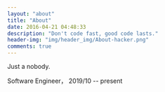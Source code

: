 ```yaml
---
layout: "about"
title: "About"
date: 2016-04-21 04:48:33
description: "Don't code fast, good code lasts."
header-img: "img/header_img/About-hacker.png"
comments: true
---
```

Just a nobody.

Software Engineer， 2019/10 -- present